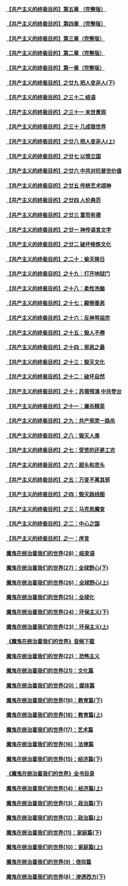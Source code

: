 #### [【共产主义的终极目的】第五章 （完整版）](../pages/nsc422/n11428912.md?t=08131500) 

#### [【共产主义的终极目的】第四章 （完整版）](../pages/nsc422/n11428907.md?t=08131500) 

#### [【共产主义的终极目的】第三章（完整版）](../pages/nsc422/n11428848.md?t=08131500) 

#### [【共产主义的终极目的】第二章（完整版）](../pages/nsc422/n11428831.md?t=08131500) 

#### [【共产主义的终极目的】第一章（完整版）](../pages/nsc422/n11417651.md?t=08131500) 

#### [【共产主义的终极目的】之廿九 把人变非人(下)](../pages/nsc422/n11344140.md?t=08131500) 

#### [【共产主义的终极目的】之三十二 结语](../pages/nsc422/n11360535.md?t=08131500) 

#### [【共产主义的终极目的】之三十一 末世景观](../pages/nsc422/n11351129.md?t=08131500) 

#### [【共产主义的终极目的】之三十 几成狼世界](../pages/nsc422/n11348280.md?t=08131500) 

#### [【共产主义的终极目的】之廿八 把人变非人(上)](../pages/nsc422/n11340492.md?t=08131500) 

#### [【共产主义的终极目的】之廿七 以恨立国](../pages/nsc422/n11336944.md?t=08131500) 

#### [【共产主义的终极目的】之廿六 中共对抗普世价值](../pages/nsc422/n11324785.md?t=08131500) 

#### [【共产主义的终极目的】之廿五 传统艺术颂神](../pages/nsc422/n11296396.md?t=08131500) 

#### [【共产主义的终极目的】之廿四 人伦典范](../pages/nsc422/n11296397.md?t=08131500) 

#### [【共产主义的终极目的】之廿三 富而有德](../pages/nsc422/n11283598.md?t=08131500) 

#### [【共产主义的终极目的】之廿一 神传语言文字](../pages/nsc422/n11263265.md?t=08131500) 

#### [【共产主义的终极目的】之廿二 破坏修炼文化](../pages/nsc422/n11245728.md?t=08131500) 

#### [【共产主义的终极目的】之二十：偷天换日](../pages/nsc422/n11238846.md?t=08131500) 

#### [【共产主义的终极目的】之十九：打开地狱门](../pages/nsc422/n11206376.md?t=08131500) 

#### [【共产主义的终极目的】之十八：柔性洗脑](../pages/nsc422/n11199994.md?t=08131500) 

#### [【共产主义的终极目的】之十七：颠倒善恶](../pages/nsc422/n11179782.md?t=08131500) 

#### [【共产主义的终极目的】之十六：反神骂祖宗](../pages/nsc422/n11166798.md?t=08131500) 

#### [【共产主义的终极目的】之十五：毁人不倦](../pages/nsc422/n11166792.md?t=08131500) 

#### [【共产主义的终极目的】之十四：邪恶之最](../pages/nsc422/n11150249.md?t=08131500) 

#### [【共产主义的终极目的】之十三：毁灭文化](../pages/nsc422/n11135227.md?t=08131500) 

#### [【共产主义的终极目的】之十二：破坏自然](../pages/nsc422/n11135214.md?t=08131500) 

#### [【共产主义的终极目的】之十：苏俄预演 中共登台](../pages/nsc422/n11118424.md?t=08131500) 

#### [【共产主义的终极目的】之十一：屠杀精英](../pages/nsc422/n11118442.md?t=08131500) 

#### [【共产主义的终极目的】之九：共产邪灵一路杀](../pages/nsc422/n11114139.md?t=08131500) 

#### [【共产主义的终极目的】之八：毁灭人类](../pages/nsc422/n11108503.md?t=08131500) 

#### [【共产主义的终极目的】之七：受苦的还是工农](../pages/nsc422/n11101809.md?t=08131500) 

#### [【共产主义的终极目的】之六：甜头和苦头](../pages/nsc422/n11096971.md?t=08131500) 

#### [【共产主义的终极目的】之五：万变不离其邪](../pages/nsc422/n11091285.md?t=08131500) 

#### [【共产主义的终极目的】之四：毁灭路线图](../pages/nsc422/n11086284.md?t=08131500) 

#### [【共产主义的终极目的】之三：马克思魔变](../pages/nsc422/n11061941.md?t=08131500) 

#### [【共产主义的终极目的】之二：中心之国](../pages/nsc422/n11047728.md?t=08131500) 

#### [【共产主义的终极目的】之一：序言](../pages/nsc422/n11086077.md?t=08131500) 

#### [魔鬼在统治着我们的世界(28)：结束语](../pages/nsc422/n10936246.md?t=08131500) 

#### [魔鬼在统治着我们的世界(27)：全球野心(下)](../pages/nsc422/n10928319.md?t=08131500) 

#### [魔鬼在统治着我们的世界(26)：全球野心(上)](../pages/nsc422/n10900318.md?t=08131500) 

#### [魔鬼在统治着我们的世界(25)：全球化](../pages/nsc422/n10788205.md?t=08131500) 

#### [魔鬼在统治着我们的世界(24)：环保主义(下)](../pages/nsc422/n10695307.md?t=08131500) 

#### [魔鬼在统治着我们的世界(23)：环保主义(上)](../pages/nsc422/n10688613.md?t=08131500) 

#### [《魔鬼在统治着我们的世界》音频下载](../pages/nsc422/n10635553.md?t=08131500) 

#### [魔鬼在统治着我们的世界(22)：恐怖主义](../pages/nsc422/n10614727.md?t=08131500) 

#### [魔鬼在统治着我们的世界(21)：文化篇](../pages/nsc422/n10597706.md?t=08131500) 

#### [魔鬼在统治着我们的世界(20)：媒体篇](../pages/nsc422/n10586579.md?t=08131500) 

#### [魔鬼在统治着我们的世界(19)：教育篇(下)](../pages/nsc422/n10564808.md?t=08131500) 

#### [魔鬼在统治着我们的世界(18)：教育篇(上)](../pages/nsc422/n10526970.md?t=08131500) 

#### [魔鬼在统治着我们的世界(17)：艺术篇](../pages/nsc422/n10499093.md?t=08131500) 

#### [魔鬼在统治着我们的世界(16)：法律篇](../pages/nsc422/n10485969.md?t=08131500) 

#### [魔鬼在统治着我们的世界(15)：经济篇(下)](../pages/nsc422/n10469975.md?t=08131500) 

#### [《魔鬼在统治着我们的世界》全书目录](../pages/nsc422/n10464261.md?t=08131500) 

#### [魔鬼在统治着我们的世界(14)：经济篇(上)](../pages/nsc422/n10457370.md?t=08131500) 

#### [魔鬼在统治着我们的世界(13)：政治篇(下)](../pages/nsc422/n10448270.md?t=08131500) 

#### [魔鬼在统治着我们的世界(12)：政治篇(上)](../pages/nsc422/n10444576.md?t=08131500) 

#### [魔鬼在统治着我们的世界(11)：家庭篇(下)](../pages/nsc422/n10440961.md?t=08131500) 

#### [魔鬼在统治着我们的世界(10)：家庭篇(上)](../pages/nsc422/n10435448.md?t=08131500) 

#### [魔鬼在统治着我们的世界(9)：信仰篇](../pages/nsc422/n10432159.md?t=08131500) 

#### [魔鬼在统治着我们的世界(8)：渗透西方(下)](../pages/nsc422/n10429603.md?t=08131500) 

